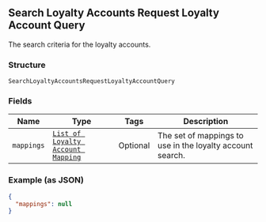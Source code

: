 ## Search Loyalty Accounts Request Loyalty Account Query

The search criteria for the loyalty accounts.

### Structure

`SearchLoyaltyAccountsRequestLoyaltyAccountQuery`

### Fields

| Name | Type | Tags | Description |
|  --- | --- | --- | --- |
| `mappings` | [`List of Loyalty Account Mapping`](/doc/models/loyalty-account-mapping.md) | Optional | The set of mappings to use in the loyalty account search. |

### Example (as JSON)

```json
{
  "mappings": null
}
```

